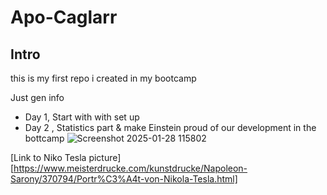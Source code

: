 # Apo-Caglarr

## Intro 
this is my first repo i created in my bootcamp </b>

Just gen info

  - Day 1, Start with with set up
  - Day 2 , Statistics part & make Einstein proud of our development in the bottcamp
![Screenshot 2025-01-28 115802](https://github.com/user-attachments/assets/2b6f87d2-ebcc-4ca3-92c5-dc66b8d11035)

[Link to Niko Tesla picture] [https://www.meisterdrucke.com/kunstdrucke/Napoleon-Sarony/370794/Portr%C3%A4t-von-Nikola-Tesla.html]

